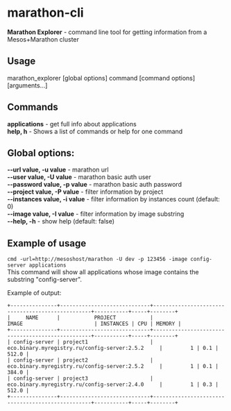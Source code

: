 # marathon-cli
__Marathon Explorer__ - command line tool for getting information from a Mesos+Marathon cluster

## Usage
marathon_explorer [global options] command [command options] [arguments...]

## Commands
__applications__ - get full info about applications  
__help, h__ - Shows a list of commands or help for one command

## Global options:
__--url value, -u value__ - marathon url  
__--user value, -U value__ - marathon basic auth user  
__--password value, -p value__ - marathon basic auth password  
__--project value, -P value__ - filter information by project  
__--instances value, -i value__ - filter information by instances count (default: 0)  
__--image value, -I value__ - filter information by image substring  
__--help, -h__ - show help (default: false)  

## Example of usage
`cmd -url=http://mesoshost/marathon -U dev -p 123456 -image config-server applications`  
This command will show all applications whose image contains the substring "config-server".

Example of output:
```bigquery
+---------------+-----------------------------+--------------------------------------------------+-----------+-----+--------+
|     NAME      |           PROJECT           |                      IMAGE                       | INSTANCES | CPU | MEMORY |
+---------------+-----------------------------+--------------------------------------------------+-----------+-----+--------+
| config-server | project1                    | eco.binary.myregistry.ru/config-server:2.5.2     |         1 | 0.1 |  512.0 |
| config-server | project2                    | eco.binary.myregistry.ru/config-server:2.5.2     |         1 | 0.1 |  384.0 |
| config-server | project3                    | eco.binary.myregistry.ru/config-server:2.4.0     |         1 | 0.3 |  512.0 |
+---------------+-----------------------------+--------------------------------------------------+-----------+-----+--------+
```